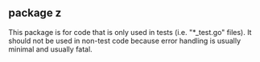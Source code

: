 ## package z

This package is for code that is only used in tests (i.e. "*_test.go" files). It should not be
used in non-test code because error handling is usually minimal and usually fatal.
